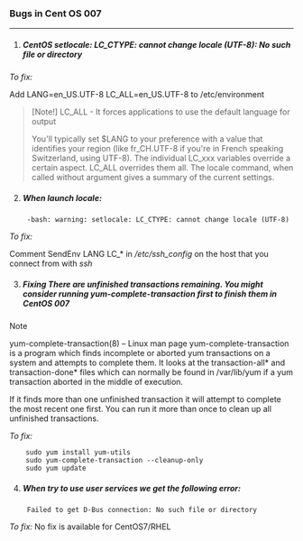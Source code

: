 ### Bugs in Cent OS 007
------------------------

1. ##### CentOS setlocale: LC_CTYPE: cannot change locale (UTF-8): No such file or directory
*To fix:*

Add
LANG=en_US.UTF-8
LC_ALL=en_US.UTF-8
to 
/etc/environment

>[Note!]
> LC_ALL - It forces applications to use the default language for output
> 
> You'll typically set $LANG to your preference with a value that identifies your region (like fr_CH.UTF-8 if you're in French speaking Switzerland, using UTF-8). The individual LC_xxx variables override a certain aspect. LC_ALL overrides them all. The locale command, when called without argument gives a summary of the current settings.
> 

2. ##### When launch *locale*:

        -bash: warning: setlocale: LC_CTYPE: cannot change locale (UTF-8)

*To fix:*

Comment SendEnv LANG LC_\* in */etc/ssh_config* on the host that you connect from with *ssh* 

3. ##### Fixing There are unfinished transactions remaining. You might consider running yum-complete-transaction first to finish them in CentOS 007

> [!Note]
> yum-complete-transaction(8) – Linux man page
> yum-complete-transaction is a program which finds incomplete or aborted yum transactions on a system and attempts to complete them. It looks at the transaction-all* and transaction-done* files which can normally be found in /var/lib/yum if a yum transaction aborted in the middle of execution.
> 
> If it finds more than one unfinished transaction it will attempt to complete the most recent one first. You can run it more than once to clean up all unfinished transactions.

*To fix:*

        sudo yum install yum-utils
        sudo yum-complete-transaction --cleanup-only
        sudo yum update 

4. ##### When try to use user services we get the following error:
        
        Failed to get D-Bus connection: No such file or directory

*To fix:* No fix is available for CentOS7/RHEL